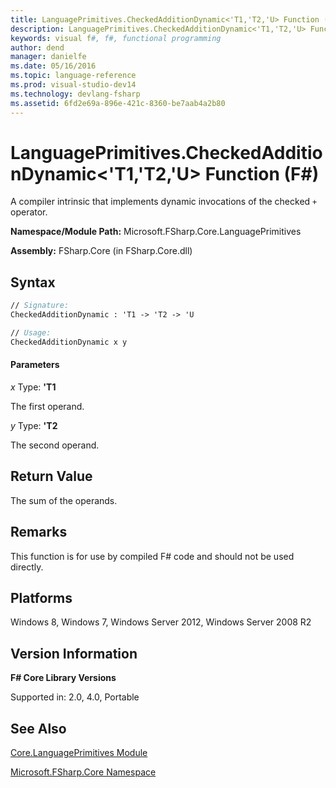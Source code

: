 ```yaml
---
title: LanguagePrimitives.CheckedAdditionDynamic<'T1,'T2,'U> Function (F#)
description: LanguagePrimitives.CheckedAdditionDynamic<'T1,'T2,'U> Function (F#)
keywords: visual f#, f#, functional programming
author: dend
manager: danielfe
ms.date: 05/16/2016
ms.topic: language-reference
ms.prod: visual-studio-dev14
ms.technology: devlang-fsharp
ms.assetid: 6fd2e69a-896e-421c-8360-be7aab4a2b80 
---
```


# LanguagePrimitives.CheckedAdditionDynamic<'T1,'T2,'U> Function (F#)

A compiler intrinsic that implements dynamic invocations of the checked `+` operator.

**Namespace/Module Path:** Microsoft.FSharp.Core.LanguagePrimitives

**Assembly:** FSharp.Core (in FSharp.Core.dll)


## Syntax

```fsharp
// Signature:
CheckedAdditionDynamic : 'T1 -> 'T2 -> 'U

// Usage:
CheckedAdditionDynamic x y
```

#### Parameters
*x*
Type: **'T1**


The first operand.


*y*
Type: **'T2**


The second operand.

## Return Value

The sum of the operands.

## Remarks
This function is for use by compiled F# code and should not be used directly.


## Platforms
Windows 8, Windows 7, Windows Server 2012, Windows Server 2008 R2


## Version Information
**F# Core Library Versions**

Supported in: 2.0, 4.0, Portable

## See Also
[Core.LanguagePrimitives Module](Core.LanguagePrimitives-Module-%5BFSharp%5D.md)

[Microsoft.FSharp.Core Namespace](Microsoft.FSharp.Core-Namespace-%5BFSharp%5D.md)